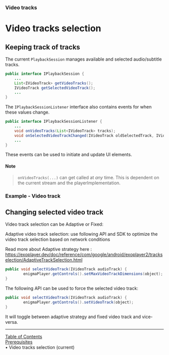 ### Video tracks
# Video tracks selection
## Keeping track of tracks

The current `PlaybackSession` manages available and selected audio/subtitle tracks.

```java
public interface IPlaybackSession {
    ...
    List<IVideoTrack> getVideoTracks();
    IVideoTrack getSelectedVideoTrack();
    ...
}
```

The `IPlaybackSessionListener` interface also contains events for when these values change.

```java
public interface IPlaybackSessionListener {
    ...
    void onVideoTracks(List<IVideoTrack> tracks);
    void onSelectedVideoTrackChanged(IVideoTrack oldSelectedTrack, IVideoTrack newSelectedTrack);
    ...
}
```

These events can be used to initiate and update UI elements.

#### Note
> `onVideoTracks(...)` can get called at *any* time. This is dependent on the current stream and the playerImplementation.


### Example - Video track

## Changing selected video track

Video track selection can be Adaptive or Fixed:

Adaptive video track selection: use following API and SDK to optimize the video track selection based on network conditions

Read more about Adaptive strategy here : https://exoplayer.dev/doc/reference/com/google/android/exoplayer2/trackselection/AdaptiveTrackSelection.html

```java
public void selectVideoTrack(IVideoTrack audioTrack) {
        enigmaPlayer.getControls().setMaxVideoTrackDimensions(object);
}
```

The following API can be used to force the selected video track:
```java
public void selectVideoTrack(IVideoTrack audioTrack) {
        enigmaPlayer.getControls().setVideoTrack(object);
}
```

It will toggle between adaptive strategy and fixed video track and vice-versa. 


___
[Table of Contents](../index.md)<br/>
[Prerequisites](prerequisites.md)<br/>
&bull; Video tracks selection (current)<br/>
